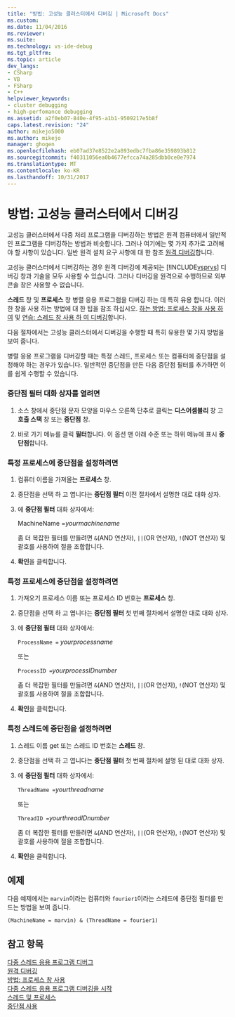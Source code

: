 ```yaml
---
title: "방법: 고성능 클러스터에서 디버깅 | Microsoft Docs"
ms.custom: 
ms.date: 11/04/2016
ms.reviewer: 
ms.suite: 
ms.technology: vs-ide-debug
ms.tgt_pltfrm: 
ms.topic: article
dev_langs:
- CSharp
- VB
- FSharp
- C++
helpviewer_keywords:
- cluster debugging
- high-perfomance debugging
ms.assetid: a2f0eb07-840e-4f95-a1b1-9509217e5b8f
caps.latest.revision: "24"
author: mikejo5000
ms.author: mikejo
manager: ghogen
ms.openlocfilehash: eb07ad37e8522e2a893edbc7fba86e359893b812
ms.sourcegitcommit: f40311056ea0b4677efcca74a285dbb0ce0e7974
ms.translationtype: MT
ms.contentlocale: ko-KR
ms.lasthandoff: 10/31/2017
---
```

# <a name="how-to-debug-on-a-high-performance-cluster"></a>방법: 고성능 클러스터에서 디버깅
고성능 클러스터에서 다중 처리 프로그램을 디버깅하는 방법은 원격 컴퓨터에서 일반적인 프로그램을 디버깅하는 방법과 비슷합니다. 그러나 여기에는 몇 가지 추가로 고려해야 할 사항이 있습니다. 일반 원격 설치 요구 사항에 대 한 참조 [원격 디버깅](../debugger/remote-debugging.md)합니다.  
  
 고성능 클러스터에서 디버깅하는 경우 원격 디버깅에 제공되는 [!INCLUDE[vsprvs](../code-quality/includes/vsprvs_md.md)] 디버깅 창과 기술을 모두 사용할 수 있습니다. 그러나 디버깅을 원격으로 수행하므로 외부 콘솔 창은 사용할 수 없습니다.  
  
 **스레드** 창 및 **프로세스** 창 병렬 응용 프로그램을 디버깅 하는 데 특히 유용 합니다. 이러한 창을 사용 하는 방법에 대 한 팁을 참조 하십시오. [하는 방법: 프로세스 창을 사용 하 여](http://msdn.microsoft.com/en-us/0207ce2f-8ceb-4fe7-b2b5-4dd35b035ed7) 및 [연습: 스레드 창 사용 하 여 디버깅](../debugger/how-to-use-the-threads-window.md)합니다.  
  
 다음 절차에서는 고성능 클러스터에서 디버깅을 수행할 때 특히 유용한 몇 가지 방법을 보여 줍니다.  
  
 병렬 응용 프로그램을 디버깅할 때는 특정 스레드, 프로세스 또는 컴퓨터에 중단점을 설정해야 하는 경우가 있습니다. 일반적인 중단점을 만든 다음 중단점 필터를 추가하면 이를 쉽게 수행할 수 있습니다.  
  
### <a name="to-open-the-breakpoint-filter-dialog-box"></a>중단점 필터 대화 상자를 열려면  
  
1.  소스 창에서 중단점 문자 모양을 마우스 오른쪽 단추로 클릭는 **디스어셈블리** 창 고 **호출 스택** 창 또는 **중단점** 창.  
  
2.  바로 가기 메뉴를 클릭 **필터**합니다. 이 옵션 맨 아래 수준 또는 하위 메뉴에 표시 **중단점**합니다.  
  
### <a name="to-set-a-breakpoint-on-a-specific-computer"></a>특정 프로세스에 중단점을 설정하려면  
  
1.  컴퓨터 이름을 가져올는 **프로세스** 창.  
  
2.  중단점을 선택 하 고 엽니다는 **중단점 필터** 이전 절차에서 설명한 대로 대화 상자.  
  
3.  에 **중단점 필터** 대화 상자에서:  
  
     MachineName =*yourmachinename*  
  
     좀 더 복잡한 필터를 만들려면 `&`(AND 연산자), `||`(OR 연산자), `!`(NOT 연산자) 및 괄호를 사용하여 절을 조합합니다.  
  
4.  **확인**을 클릭합니다.  
  
### <a name="to-set-a-breakpoint-on-a-specific-process"></a>특정 프로세스에 중단점을 설정하려면  
  
1.  가져오기 프로세스 이름 또는 프로세스 ID 번호는 **프로세스** 창.  
  
2.  중단점을 선택 하 고 엽니다는 **중단점 필터** 첫 번째 절차에서 설명한 대로 대화 상자.  
  
3.  에 **중단점 필터** 대화 상자에서:  
  
     `ProcessName =`  *yourprocessname*  
  
     또는  
  
     `ProcessID =`*yourprocessIDnumber*  
  
     좀 더 복잡한 필터를 만들려면 `&`(AND 연산자), `||`(OR 연산자), `!`(NOT 연산자) 및 괄호를 사용하여 절을 조합합니다.  
  
4.  **확인**을 클릭합니다.  
  
### <a name="to-set-a-breakpoint-on-a-specific-thread"></a>특정 스레드에 중단점을 설정하려면  
  
1.  스레드 이름 get 또는 스레드 ID 번호는 **스레드** 창.  
  
2.  중단점을 선택 하 고 엽니다는 **중단점 필터** 첫 번째 절차에 설명 된 대로 대화 상자.  
  
3.  에 **중단점 필터** 대화 상자에서:  
  
     `ThreadName =`*yourthreadname*  
  
     또는  
  
     `ThreadID =`*yourthreadIDnumber*  
  
     좀 더 복잡한 필터를 만들려면 `&`(AND 연산자), `||`(OR 연산자), `!`(NOT 연산자) 및 괄호를 사용하여 절을 조합합니다.  
  
4.  **확인**을 클릭합니다.  
  
## <a name="example"></a>예제  
 다음 예제에서는 `marvin`이라는 컴퓨터와 `fourier1`이라는 스레드에 중단점 필터를 만드는 방법을 보여 줍니다.  
  
```  
(MachineName = marvin) & (ThreadName = fourier1)  
```  
  
## <a name="see-also"></a>참고 항목  
 [다중 스레드 응용 프로그램 디버그](../debugger/debug-multithreaded-applications-in-visual-studio.md)   
 [원격 디버깅](../debugger/remote-debugging.md)   
 [방법: 프로세스 창 사용](http://msdn.microsoft.com/en-us/0207ce2f-8ceb-4fe7-b2b5-4dd35b035ed7)   
 [다중 스레드 응용 프로그램 디버깅을 시작](../debugger/get-started-debugging-multithreaded-apps.md)   
 [스레드 및 프로세스](http://msdn.microsoft.com/en-us/73d87480-9af3-4d1b-baf5-397d5d876ae6)   
 [중단점 사용](../debugger/using-breakpoints.md)